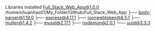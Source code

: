 Libraries installed
Full_Stack_Web_App@1.0.0 /home/chuanhao01/My_Folder/Github/Full_Stack_Web_App
├── body-parser@1.19.0
├── express@4.17.1
├── jsonwebtoken@8.5.1
├── multer@1.4.2
├── mysql@2.17.1
├── nodemon@2.0.1
└── uuid@3.3.3

